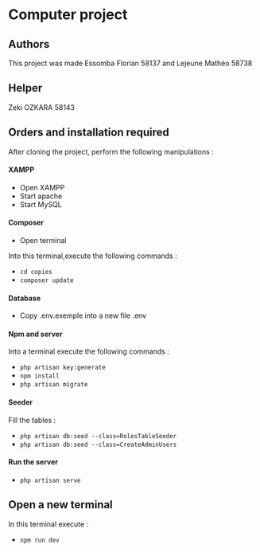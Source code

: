 # Computer project

## Authors
This project was made Essomba Florian 58137 and Lejeune Mathéo 58738

## Helper
Zeki OZKARA 58143

## Orders and installation required
After cloning the project, perform the following manipulations :

#### XAMPP
- Open XAMPP
- Start apache
- Start MySQL

#### Composer
- Open terminal

Into this terminal,execute the following commands :
- ```cd copies```
- ``` composer update ```

#### Database
- Copy .env.exemple into a new file .env

#### Npm and server
Into a terminal execute the following commands :
- ```php artisan key:generate```
- ```npm install```
- ```php artisan migrate```

#### Seeder
Fill the tables :
- ```php artisan db:seed --class=RolesTableSeeder```
- ```php artisan db:seed --class=CreateAdminUsers```

#### Run the server
- ```php artisan serve```

## Open a new terminal 

In this terminal execute :
- ```npm run dev```
